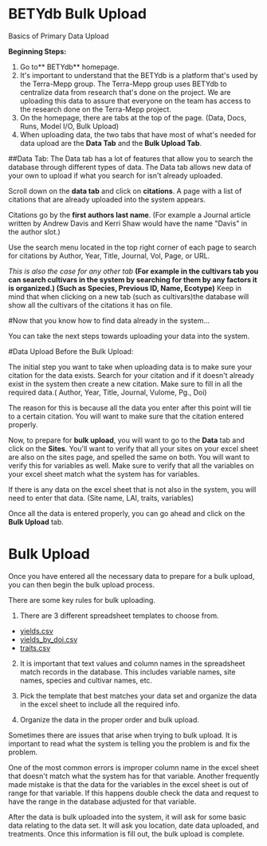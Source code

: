 # BETYdb Bulk Upload
Basics of Primary Data Upload

****Beginning Steps:****
1. Go to** BETYdb** homepage. 
2. It's important to understand that the BETYdb is a platform that's used by the Terra-Mepp group. The Terra-Mepp group uses BETYdb to centralize data from research that's done on the project. We are uploading this data to assure that everyone on the team has access to the research done on the Terra-Mepp project. 
2. On the homepage, there are tabs at the top of the page. (Data, Docs, Runs, Model I/O, Bulk Upload)  
3. When uploading data, the two tabs that have most of what's needed for data upload are the **Data Tab** and the **Bulk Upload Tab**. 


##Data Tab:
The Data tab has a lot of features that allow you to search the database through different types of data. The Data tab allows new data of your own to upload if what you search for isn't already uploaded. 

Scroll down on the **data tab** and click on **citations**. A page with a list of citations that are already uploaded into the system appears. 

Citations go by the **first authors last name**.  (For example a Journal article written by Andrew Davis and Kerri Shaw would have the name "Davis" in the author slot.) 

Use the search menu located in the top right corner of each page to search for citations by Author, Year, Title, Journal, Vol, Page, or URL.

*This is also the case for any other tab*
 **(For example in the cultivars tab you can search cultivars in the system by searching for them by any factors it is organized.) 
 (Such as Species, Previous ID, Name, Ecotype)** 
 Keep in mind that when clicking on a new tab (such as cultivars)the database will show all the cultivars of the citations it has on file. 


#Now that you know how to find data already in the system...

You can take the next steps towards uploading your data into the system. 

#Data Upload Before the Bulk Upload:

The initial step you want to take when uploading data is to make sure your citation for the data exists. 
Search for your citation and if it doesn't already exist in the system then create a new citation. Make sure to fill in all the required data.( Author, Year, Title, Journal, Vulome, Pg., Doi)

The reason for this is because all the data you enter after this point will tie to a certain citation. You will want to make sure that the citation entered properly.

Now, to prepare for **bulk upload**, you will want to go to the **Data** tab and click on the **Sites**. You'll want to verify that all your sites on your excel sheet are also on the sites page, and spelled the same on both. You will want to verify this for variables as well. Make sure to verify that all the variables on your excel sheet match what the system has for variables. 

If there is any data on the excel sheet that is not also in the system, you will need to enter that data. (Site name, LAI, traits, variables) 

Once all the data is entered properly, you can go ahead and click on the **Bulk Upload** tab. 


# Bulk Upload 

Once you have entered all the necessary data to prepare for a bulk upload, you can then begin the bulk upload process. 

There are some key rules for bulk uploading.

1. There are 3 different spreadsheet templates to choose from.
  * [yields.csv](https://docs.google.com/spreadsheets/d/1maK1uKr6i9KERaYdU5zSiXcBndQoiG4Vgn2DTnqdfbA/export?format=csv&gid=0)
  * [yields\_by\_doi.csv](https://docs.google.com/spreadsheets/d/1ExLosMvX05jHWO9UYVE4Dxcl2ZbUgPc0KYoUPruaOtM/export?format=csv&gid=0)
  * [traits.csv](https://docs.google.com/spreadsheets/d/1TK-u-m4SG1KupYCVDUIye1C3zX8b1xgaYIG1fHNkYjs/export?format=csv&gid=0)


2. It is important that text values and column names in the spreadsheet match records in the database. This includes variable names, site names, species and cultivar names, etc.

3. Pick the template that best matches your data set and organize the data in the excel sheet to include all the required info. 
4. Organize the data in the proper order and bulk upload.


Sometimes there are issues that arise when trying to bulk upload. It is important to read what the system is telling you the problem is and fix the problem. 

One of the most common errors is improper column name in the excel sheet that doesn't match what the system has for that variable. Another frequently made mistake is that the data for the variables in the excel sheet is out of range for that variable. If this happens double check the data and request to have the range in the database adjusted for that variable. 

After the data is bulk uploaded into the system, it will ask for some basic data relating to the data set. It will ask you location, date data uploaded, and treatments. Once this information is fill out, the bulk upload is complete.

